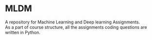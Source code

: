 # MLDM
A repository for Machine Learning and Deep learning Assignments. <br/>
As a part of course structure, all the assignments coding questions are written in Python.

